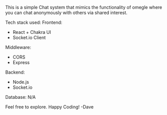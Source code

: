 This is a simple Chat system that mimics the functionality of omegle where you can chat anonymously with others via shared interest.

Tech stack used:
Frontend:
- React + Chakra UI
- Socket.io Client

Middleware:
- CORS
- Express

Backend:
- Node.js 
- Socket.io

Database: N/A

Feel free to explore. Happy Coding!
-Dave
